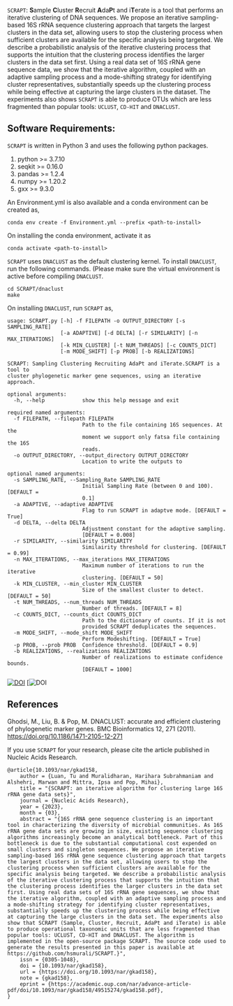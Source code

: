 ```SCRAPT```: **S**ample **C**luster **R**ecruit **A**da**P**t and i**T**erate is a tool that performs an iterative clustering of DNA sequences.  We propose an iterative sampling-based 16S rRNA sequence clustering approach that targets the largest clusters in the data set, allowing users to stop the clustering process when sufficient clusters are available for the specific analysis being targeted. We describe a probabilistic analysis of the iterative clustering process that supports the intuition that the clustering process identifies the larger clusters in the data set first. Using a real data set of 16S rRNA gene sequence data, we show that the iterative algorithm, coupled with an adaptive sampling process and a mode-shifting strategy for identifying cluster representatives, substantially speeds up the clustering process while being effective at capturing the large clusters in the dataset. The experiments also shows ```SCRAPT``` is able to produce OTUs which are less fragmented than popular tools: ```UCLUST```, ```CD-HIT``` and  ```DNACLUST```.

## Software Requirements:

```SCRAPT``` is written in Python 3 and uses the following python packages. 
1. python >= 3.7.10
2. seqkit >= 0.16.0
3. pandas >= 1.2.4
4. numpy >= 1.20.2
5. gxx >= 9.3.0

An Environment.yml is also available and a conda environment can be created as,
```
conda env create -f Environment.yml --prefix <path-to-install>
```

On installing the conda environment, activate it as
```
conda activate <path-to-install>
```

```SCRAPT``` uses ```DNACLUST``` as the default clustering kernel.  To install ```DNACLUST```, run the following commands. (Please make sure the virtual environment is active before compiling ```DNACLUST```.
```
cd SCRAPT/dnaclust
make
```
On installing ```DNACLUST```, run ```SCRAPT``` as, 

```
usage: SCRAPT.py [-h] -f FILEPATH -o OUTPUT_DIRECTORY [-s SAMPLING_RATE]
                 [-a ADAPTIVE] [-d DELTA] [-r SIMILARITY] [-n MAX_ITERATIONS]
                 [-k MIN_CLUSTER] [-t NUM_THREADS] [-c COUNTS_DICT]
                 [-m MODE_SHIFT] [-p PROB] [-b REALIZATIONS]

SCRAPT: Sampling Clustering Recruiting AdaPt and iTerate.SCRAPT is a tool to
cluster phylogenetic marker gene sequences, using an iterative approach.

optional arguments:
  -h, --help            show this help message and exit

required named arguments:
  -f FILEPATH, --filepath FILEPATH
                        Path to the file containing 16S sequences. At the
                        moment we support only fatsa file containing the 16S
                        reads.
  -o OUTPUT_DIRECTORY, --output_directory OUTPUT_DIRECTORY
                        Location to write the outputs to

optional named arguments:
  -s SAMPLING_RATE, --Sampling_Rate SAMPLING_RATE
                        Initial Sampling Rate (between 0 and 100). [DEFAULT =
                        0.1]
  -a ADAPTIVE, --adaptive ADAPTIVE
                        Flag to run SCRAPT in adaptve mode. [DEFAULT = True]
  -d DELTA, --delta DELTA
                        Adjustment constant for the adaptive sampling.
                        [DEFAULT = 0.008]
  -r SIMILARITY, --similarity SIMILARITY
                        Similairity threshold for clustering. [DEFAULT = 0.99]
  -n MAX_ITERATIONS, --max_iterations MAX_ITERATIONS
                        Maximum number of iterations to run the iterative
                        clustering. [DEFAULT = 50]
  -k MIN_CLUSTER, --min_cluster MIN_CLUSTER
                        Size of the smallest cluster to detect. [DEFAULT = 50]
  -t NUM_THREADS, --num_threads NUM_THREADS
                        Number of threads. [DEFAULT = 8]
  -c COUNTS_DICT, --counts_dict COUNTS_DICT
                        Path to the dictionary of counts. If it is not
                        provided SCRAPT deduplicates the sequences.
  -m MODE_SHIFT, --mode_shift MODE_SHIFT
                        Perform Modeshifting. [DEFAULT = True]
  -p PROB, --prob PROB  Confidence threshold. [DEFAULT = 0.9]
  -b REALIZATIONS, --realizations REALIZATIONS
                        Number of realizations to estimate confidence bounds.
                        [DEFAULT = 1000]
```

[![DOI](https://zenodo.org/badge/424442689.svg)](https://zenodo.org/badge/latestdoi/424442689)
[![DOI](https://doi.org/10.1093/nar/gkad158)

## References
Ghodsi, M., Liu, B. & Pop, M. DNACLUST: accurate and efficient clustering of phylogenetic marker genes. BMC Bioinformatics 12, 271 (2011). https://doi.org/10.1186/1471-2105-12-271

If you use ```SCRAPT``` for your research, please cite the article published in Nucleic Acids Research.
```
@article{10.1093/nar/gkad158,
    author = {Luan, Tu and Muralidharan, Harihara Subrahmaniam and Alshehri, Marwan and Mittra, Ipsa and Pop, Mihai},
    title = "{SCRAPT: an iterative algorithm for clustering large 16S rRNA gene data sets}",
    journal = {Nucleic Acids Research},
    year = {2023},
    month = {03},
    abstract = "{16S rRNA gene sequence clustering is an important tool in characterizing the diversity of microbial communities. As 16S rRNA gene data sets are growing in size, existing sequence clustering algorithms increasingly become an analytical bottleneck. Part of this bottleneck is due to the substantial computational cost expended on small clusters and singleton sequences. We propose an iterative sampling-based 16S rRNA gene sequence clustering approach that targets the largest clusters in the data set, allowing users to stop the clustering process when sufficient clusters are available for the specific analysis being targeted. We describe a probabilistic analysis of the iterative clustering process that supports the intuition that the clustering process identifies the larger clusters in the data set first. Using real data sets of 16S rRNA gene sequences, we show that the iterative algorithm, coupled with an adaptive sampling process and a mode-shifting strategy for identifying cluster representatives, substantially speeds up the clustering process while being effective at capturing the large clusters in the data set. The experiments also show that SCRAPT (Sample, Cluster, Recruit, AdaPt and iTerate) is able to produce operational taxonomic units that are less fragmented than popular tools: UCLUST, CD-HIT and DNACLUST. The algorithm is implemented in the open-source package SCRAPT. The source code used to generate the results presented in this paper is available at https://github.com/hsmurali/SCRAPT.}",
    issn = {0305-1048},
    doi = {10.1093/nar/gkad158},
    url = {https://doi.org/10.1093/nar/gkad158},
    note = {gkad158},
    eprint = {https://academic.oup.com/nar/advance-article-pdf/doi/10.1093/nar/gkad158/49515274/gkad158.pdf},
}
```
